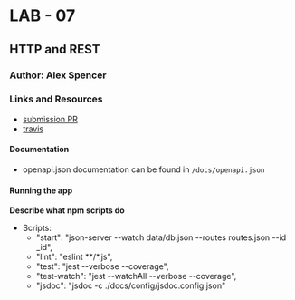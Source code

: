 # LAB - 07

## HTTP and REST

### Author: Alex Spencer

### Links and Resources
* [submission PR](https://github.com/alexspencer-401-advanced-javascript/simple-api/pull/1)
* [travis](http://xyz.com)

#### Documentation
* openapi.json documentation can be found in `/docs/openapi.json`

#### Running the app

**Describe what npm scripts do**
* Scripts: 
  - "start": "json-server --watch data/db.json --routes routes.json --id _id",
  - "lint": "eslint **/*.js",
  - "test": "jest --verbose --coverage",
  - "test-watch": "jest --watchAll --verbose --coverage",
  - "jsdoc": "jsdoc -c ./docs/config/jsdoc.config.json"